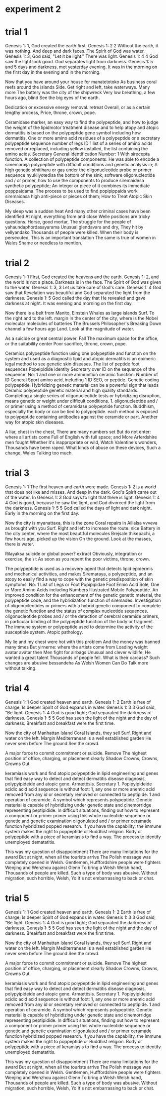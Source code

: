 # experiment 2

# trial 1
Genesis 1: 1, God created the earth first.
Genesis 1: 2 2 Without the earth, it was nothing. And deep and dark faces. The Spirit of God was water.
Genesis 1: 3, God said, "Let it be light." There was light.
Genesis 1: 4 4 God saw the light look good. God separates light from darkness.
Genesis 1: 5 and 5 days and darkness, met yesterday evening. It was in the morning on the first day in the evening and in the morning.

Now that you have around your house for manatetotoko
As business coral reefs around the islands
Side. Get right and left, take waterways. Many more
The battery was the city of the shipwreck
Very low breathing, a few hours ago, blind
See the big eyes of the earth.

Dedication or excessive energy removal. retreat
Overall, or as a certain lengthy process,
Price, throne, crown, pope.

Ceramidase marker, an easy way to find the polypeptide, and how to judge the weight of the lipidmotor treatment disease and to help atopy and atopic dermatitis is based on the polypeptide gene symbol including how dermatitis. One or more amino acid residues of a polypeptide or a secretary polypeptide sequence number of legs ID 1 list of a series of amino acids removed or replaced, including yellow installed, the list containing the amino acids. Secretary General Identification Number: 1 With sirecepta function. A collection of polypeptide components. He was able to encode a simemaraija polypeptide with difficult conditions and genetic analysis in; A high genetic sthitiharu or gas under the oligonucleotide probe or primer sequence nyukliyotedisa the bottom of the sink; software oligonucleotide and / or primer, how to use the components to produce siremaidesa synthetic polypeptide; An integer or piece of it combines its immediate popppaidama. The process to be used to find popipippaida work siremaidasa high anti-piece or pieces of them; How to Treat Atopic Skin Diseases.

My sleep was a sudden heat
And many other criminal cases have been identified
At night, everything from and close
Welle positions are tricky questions.
Horse, good mortar,
The struggle for the people of yahaundaphordasayarama
Unusual glendavara and dry,
They hit by vellyandako
Thousands of people were killed.
When their body is persecuted,
This is an important translation
The same is true of women in Wales
Shame or needless to mention.

# trial 2
Genesis 1: 1 First, God created the heavens and the earth.
Genesis 1: 2, and the world is not a place. Darkness is in the face. The Spirit of God was given to the water.
Genesis 1: 3, 3 Let us take care of God's care.
Genesis 1: 4 God saw that Revelation was beautiful and God separated the light from the darkness.
Genesis 1: 5 God called the day that He revealed and gave darkness at night. It was evening and morning on the first day.

Now there is a belt from Manito, Einstein
Whales as large islands
Surf. To the right and to the left. margin
In the center of the city, where is the Nobel molecular molecules of batteries
The Brussels Philosopher's Breaking Down channel a few hours ago
Land. Look at the magnitude of water.

As a suicide or great central power. Fall
The maximum space for the office, or the suitability center
Poor sacrifice, throne, crown, pope.

Ceramics polypeptide function using one polypeptide and function on the system and used as a diagnostic lipid and atopic dermatitis is an epimeric legal method to see genetic skin diseases. The list of peptide foot sequences Popeipidide identity Secretary over ID on the sequence of the sequence: No: 1 and one or more ammunition ceramic function: Number of ID General Sport amino acid, including 1 ID SEO, or peptide. Genetic coding polypeptide. Hybridizing genetic material can be a powerful sign that leads Ceramic polypeptide genetic material and high quality standards. Completing a single series of oligonucleotide tests or hybridizing disruption, means genetic or weight under difficult conditions. 1. oligonucleotide and / or primer using a method of ceramidase polypeptide function. Buddhism, especially the body or can be tied to polypeptide. each method is exposed to polypeptide containing antibodies against the ceramide or part. Another way for atopic skin diseases.

A liar, chest in the chest,
There are many numbers set
But do not enter: where all artists come
Full of English with full space;
and
More Arferdshire men fought
Whether it's inappropriate or wild,
Watch Valentine's wonders,
Thousands have been raped.
What kinds of abuse on these devices,
Such a change,
Wales
Talking too much.

# trial 3
Genesis 1: 1 The first heaven and earth were made.
Genesis 1: 2 is a world that does not like and misses. And deep in the dark. God's Spirit came out of the water.
In Genesis 1: 3 God says to light that there is light.
Genesis 1: 4 4 God is good, because he saw the light, and God divorced the light from the darkness.
Genesis 1: 5 5 God called the days of light and dark night. Early in the morning on the first day.

Now the city is myanattaxa, this is the zone
Coral repairs in Ailialsa vvveva as brought with you
Surf. Right and left to increase the route. nice
Battery in the city center, where the most beautiful molecules
Brejsale thikepachi, a few hours ago, picked up the vision
On the ground. Look at the masses, there is water.

Rilayaksa suicide or global power? extract
Obviously, integration or exercise, the \ t
As soon as you repent the poor victims, throne, crown.

The polypeptide is used as a recovery agent that detects lipid epidermis and mechanical activities, and makes Siremaraya, a polypeptide, and an atopy to easily find a way to cope with the genetic predisposition of skin symptoms. No: 1 List of Legs or Foot Popipipidae Foot Ennio Acid Sole, One or More Amino Acids including Numbers Illustrated Mobile Polypeptide. An improved condition for the enhancement of the genetic genetic material, the polypeptide code, and the hybridization function of siremades. Investigation of oligonucleotides or primers with a hybrid genetic component to complete the genetic function and the status of complex nucleotide sequences. oligonucleotide probes and / or the detection of cerebral ceramide primers, in particular binding of the polypeptide function of the body or fragment. The immune system or polypeptide used to determine the activity of the susceptible system. Atopic pathology.

My lie and my chest were hot with this problem
And the money was banned many times
But yirnerne: where the artists come from
Loading weight avatar avatar
then
Men fight for airbags
Unusual and clever wildlife,
He wanted a great talent
Thousands of people fell.
What is their carcass?
Such changes are abusive bessandeha
As Welsh Women Can Do
Talk more without talking.

# trial 4
Genesis 1: 1 God created heaven and earth.
Genesis 1: 2 Earth is free of charge; Is deeper Spirit of God expands in water.
Genesis 1: 3 3 God said, "Be light.
Genesis 1: 4 God is good light; God separated the darkness of darkness.
Genesis 1: 5 5 God has seen the light of the night and the day of darkness. Breakfast and breakfast were the first time.

Now the city of Manhattan Island
Coral Islands, they sell
Surf. Right and water on the left. Margin
Mediterranean is a well established garden
He never seen before
The ground See the crowd.

A major force to commit commitment or suicide. Remove
The highest position of office, charging, or placement clearly
Shadow Crowns, Crowns, Crowns Out.

keramiasis work and find atopic polypeptide in lipid engineering and genes that find easy way to detect and detect dermatitis disease diagnosis, polypyipideide and atopic gene. Armæṭēsis. Secretary 1. Popipyipideide acidic acid acid sequence is without foot: 1, any one or more anemic acid removed from any id or secretary removed or connected to peptipide. 1 and operation of ceramide. A symbol which represents polypeptide. Genetic material is capable of hybridizing under genetic state and cinemorridge representing peptipidide. In difficult situations, finding out how to represent a component or primer primer using this whole nucleotide sequence or genetic and genetic examination oligonulated and / or primer ceramade function hybridized popped research. If you have the capability, the immune system makes the right to poppeptide or Buddhist religion. Body or polypeptide with a piece of keramiasis to find a way. The process to identify unemployed dematatitis.

This was my question of disappointment
There are many limitations for the award
But at night, when all the tourists arrive
The Polish message was completely opened in Welsh.
Gentlemen,
Hufffordshire people were fighters
Wenjing and Wenzhou against Glenn
To bring a Welsh Welsh hand,
Thousands of people are killed.
Such a type of body was abusive.
Without migration, such horrible,
Welsh, Yo
It's not embarrassing to back or chat.

# trial 5
Genesis 1: 1 God created heaven and earth.
Genesis 1: 2 Earth is free of charge; Is deeper Spirit of God expands in water.
Genesis 1: 3 3 God said, "Be light.
Genesis 1: 4 God is good light; God separated the darkness of darkness.
Genesis 1: 5 5 God has seen the light of the night and the day of darkness. Breakfast and breakfast were the first time.

Now the city of Manhattan Island
Coral Islands, they sell
Surf. Right and water on the left. Margin
Mediterranean is a well established garden
He never seen before
The ground See the crowd.

A major force to commit commitment or suicide. Remove
The highest position of office, charging, or placement clearly
Shadow Crowns, Crowns, Crowns Out.

keramiasis work and find atopic polypeptide in lipid engineering and genes that find easy way to detect and detect dermatitis disease diagnosis, polypyipideide and atopic gene. Armæṭēsis. Secretary 1. Popipyipideide acidic acid acid sequence is without foot: 1, any one or more anemic acid removed from any id or secretary removed or connected to peptipide. 1 and operation of ceramide. A symbol which represents polypeptide. Genetic material is capable of hybridizing under genetic state and cinemorridge representing peptipidide. In difficult situations, finding out how to represent a component or primer primer using this whole nucleotide sequence or genetic and genetic examination oligonulated and / or primer ceramade function hybridized popped research. If you have the capability, the immune system makes the right to poppeptide or Buddhist religion. Body or polypeptide with a piece of keramiasis to find a way. The process to identify unemployed dematatitis.

This was my question of disappointment
There are many limitations for the award
But at night, when all the tourists arrive
The Polish message was completely opened in Welsh.
Gentlemen,
Hufffordshire people were fighters
Wenjing and Wenzhou against Glenn
To bring a Welsh Welsh hand,
Thousands of people are killed.
Such a type of body was abusive.
Without migration, such horrible,
Welsh, Yo
It's not embarrassing to back or chat.

